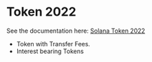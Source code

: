 # Token 2022

See the documentation here: [Solana Token 2022](https://spl.solana.com/token-2022)

- Token with Transfer Fees.
- Interest bearing Tokens
